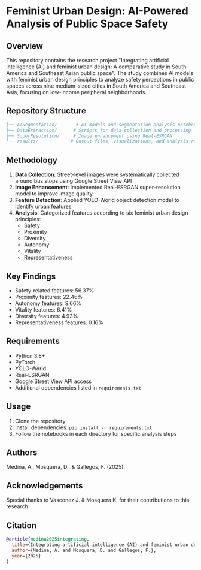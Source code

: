 # Feminist Urban Design: AI-Powered Analysis of Public Space Safety

## Overview
This repository contains the research project "Integrating artificial intelligence (AI) and feminist urban design: A comparative study in South America and Southeast Asian public space". The study combines AI models with feminist urban design principles to analyze safety perceptions in public spaces across nine medium-sized cities in South America and Southeast Asia, focusing on low-income peripheral neighborhoods.

## Repository Structure
```bibtex
├── AISegmentation/       # AI models and segmentation analysis notebooks
├── DataExtraction/      # Scripts for data collection and processing
├── SuperResolution/     # Image enhancement using Real-ESRGAN
└── results/            # Output files, visualizations, and analysis results
```

## Methodology
1. **Data Collection**: Street-level images were systematically collected around bus stops using Google Street View API
2. **Image Enhancement**: Implemented Real-ESRGAN super-resolution model to improve image quality
3. **Feature Detection**: Applied YOLO-World object detection model to identify urban features
4. **Analysis**: Categorized features according to six feminist urban design principles:
   - Safety
   - Proximity
   - Diversity
   - Autonomy
   - Vitality
   - Representativeness

## Key Findings
- Safety-related features: 56.37%
- Proximity features: 22.46%
- Autonomy features: 9.66%
- Vitality features: 6.41%
- Diversity features: 4.93%
- Representativeness features: 0.16%

## Requirements
- Python 3.8+
- PyTorch
- YOLO-World
- Real-ESRGAN
- Google Street View API access
- Additional dependencies listed in `requirements.txt`

## Usage
1. Clone the repository
2. Install dependencies: `pip install -r requirements.txt`
3. Follow the notebooks in each directory for specific analysis steps

## Authors
Medina, A., Mosquera, D., & Gallegos, F. (2025).

## Acknowledgements
Special thanks to Vasconez J. & Mosquera K. for their contributions to this research.

## Citation
```bibtex
@article{medina2025integrating,
  title={Integrating artificial intelligence (AI) and feminist urban design: A comparative study in South America and Southeast Asian public space},
  author={Medina, A. and Mosquera, D. and Gallegos, F.},
  year={2025}
}
